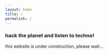 ```yaml
---
layout: home
title: /
permalink: /
---
```


### hack the planet and listen to techno!

this website is under construction, please wait...